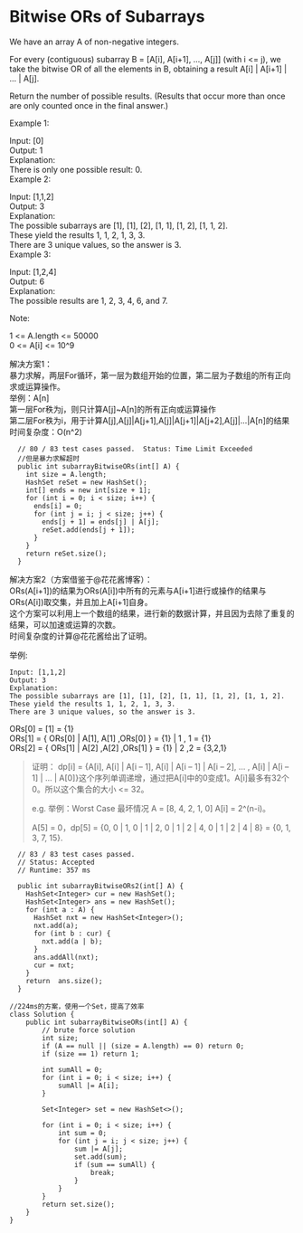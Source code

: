 # Bitwise ORs of Subarrays



We have an array A of non-negative integers.

For every \(contiguous\) subarray B = \[A\[i\], A\[i+1\], …, A\[j\]\] \(with i &lt;= j\), we take the bitwise OR of all the elements in B, obtaining a result A\[i\] \| A\[i+1\] \| … \| A\[j\].

Return the number of possible results. \(Results that occur more than once are only counted once in the final answer.\)

Example 1:

Input: \[0\]  
Output: 1  
Explanation:  
There is only one possible result: 0.  
Example 2:

Input: \[1,1,2\]  
Output: 3  
Explanation:  
The possible subarrays are \[1\], \[1\], \[2\], \[1, 1\], \[1, 2\], \[1, 1, 2\].  
These yield the results 1, 1, 2, 1, 3, 3.  
There are 3 unique values, so the answer is 3.  
Example 3:

Input: \[1,2,4\]  
Output: 6  
Explanation:  
The possible results are 1, 2, 3, 4, 6, and 7.

Note:

1 &lt;= A.length &lt;= 50000  
0 &lt;= A\[i\] &lt;= 10^9

解决方案1：  
暴力求解，两层For循环，第一层为数组开始的位置，第二层为子数组的所有正向求或运算操作。  
举例：A\[n\]  
第一层For秩为j，则只计算A\[j\]~A\[n\]的所有正向或运算操作  
第二层For秩为i，用于计算A\[j\],A\[j\]\|A\[j+1\],A\[j\]\|A\[j+1\]\|A\[j+2\],A\[j\]\|…\|A\[n\]的结果  
时间复杂度：O\(n^2\)

```text
  // 80 / 83 test cases passed.  Status: Time Limit Exceeded
  //但是暴力求解超时
  public int subarrayBitwiseORs(int[] A) {
    int size = A.length;
    HashSet reSet = new HashSet();
    int[] ends = new int[size + 1];
    for (int i = 0; i < size; i++) {
      ends[i] = 0;
      for (int j = i; j < size; j++) {
        ends[j + 1] = ends[j] | A[j];
        reSet.add(ends[j + 1]);
      }
    }
    return reSet.size();
  }
```

解决方案2（方案借鉴于@花花酱博客）：  
ORs\(A\[i+1\]\)的结果为ORs\(A\[i\]\)中所有的元素与A\[i+1\]进行或操作的结果与ORs\(A\[i\]\)取交集，并且加上A\[i+1\]自身。  
这个方案可以利用上一个数组的结果，进行新的数据计算，并且因为去除了重复的结果，可以加速或运算的次数。  
时间复杂度的计算@花花酱给出了证明。

举例:

```text
Input: [1,1,2]
Output: 3
Explanation: 
The possible subarrays are [1], [1], [2], [1, 1], [1, 2], [1, 1, 2].
These yield the results 1, 1, 2, 1, 3, 3.
There are 3 unique values, so the answer is 3.
```

ORs\[0\] = \[1\] = {1}  
ORs\[1\] = { ORs\[0\] \| A\[1\], A\[1\] ,ORs\[0\] } = {1} \| 1 , 1 = {1}  
ORs\[2\] = { ORs\[1\] \| A\[2\] ,A\[2\] ,ORs\[1\] } = {1} \| 2 ,2 = {3,2,1}

> 证明： dp\[i\] = {A\[i\], A\[i\] \| A\[i – 1\], A\[i\] \| A\[i – 1\] \| A\[i – 2\], … , A\[i\] \| A\[i – 1\] \| … \| A\[0\]}这个序列单调递增，通过把A\[i\]中的0变成1。A\[i\]最多有32个0。所以这个集合的大小 &lt;= 32。
>
> e.g. 举例：Worst Case 最坏情况 A = \[8, 4, 2, 1, 0\] A\[i\] = 2^\(n-i\)。
>
> A\[5\] = 0，dp\[5\] = {0, 0 \| 1, 0 \| 1 \| 2, 0 \| 1 \| 2 \| 4, 0 \| 1 \| 2 \| 4 \| 8} = {0, 1, 3, 7, 15}.

```text
  // 83 / 83 test cases passed.
  // Status: Accepted
  // Runtime: 357 ms

  public int subarrayBitwiseORs2(int[] A) {
    HashSet<Integer> cur = new HashSet();
    HashSet<Integer> ans = new HashSet();
    for (int a : A) {
      HashSet nxt = new HashSet<Integer>();
      nxt.add(a);
      for (int b : cur) {
        nxt.add(a | b);
      }
      ans.addAll(nxt);
      cur = nxt;
    }
    return  ans.size();
  }
```

```text
//224ms的方案，使用一个Set，提高了效率
class Solution {
    public int subarrayBitwiseORs(int[] A) {
        // brute force solution
        int size;
        if (A == null || (size = A.length) == 0) return 0;
        if (size == 1) return 1;

        int sumAll = 0;
        for (int i = 0; i < size; i++) {
            sumAll |= A[i];
        }

        Set<Integer> set = new HashSet<>();

        for (int i = 0; i < size; i++) {
            int sum = 0;
            for (int j = i; j < size; j++) {
                sum |= A[j];
                set.add(sum);
                if (sum == sumAll) {
                    break;
                }
            }
        }
        return set.size();
    }
}
```

